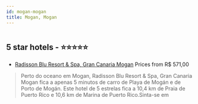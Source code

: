 ```yaml
---
id: mogan-mogan
title: Mogan, Mogan
---
```


<center><img src="https://i.travelapi.com/hotels/17000000/16090000/16085800/16085753/9d38113d_z.jpg" alt="" /></center>


##  5 star hotels - ⭐️⭐️⭐️⭐️⭐️

-    [Radisson Blu Resort & Spa, Gran Canaria Mogan](https://www.hurb.com/br/aud/https://www.hurb.com/br/hotels/mogan/radisson-blu-resort-spa-gran-canaria-mogan-HT-GE8Z?cmp=18055) Prices from R$ 571,00
   > Perto do oceano em Mogan, Radisson Blu Resort & Spa, Gran Canaria Mogan fica a apenas 5 minutos de carro de Playa de Mogán e de Porto de Mogán.  Este hotel de 5 estrelas fica a 10,4 km de Praia de Puerto Rico e 10,6 km de Marina de Puerto Rico.Sinta-se em
